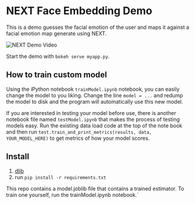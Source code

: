 
# NEXT Face Embedding Demo

This is a demo guesses the facial emotion of the user and maps it against a facial emotion map generate using NEXT.

![NEXT Demo Video](vids/next_face_demo.gif)

Start the demo with `bokeh serve myapp.py`.

## How to train custom model
Using the iPython notebook `trainModel.ipynb` notebook, you can easily change the model to you liking. Change the line `model = ...` and redump the model to disk and the program will automatically use this new model.

If you are interested in testing your model before use, there is another notebook file named `testModel.ipynb` that makes the process of testing models easy. Run the existing data load code at the top of the note book and then run `test.train_and_print_metrics(results, data, YOUR_MODEL_HERE)` to get metrics of how your model scores.

## Install

1. [dlib](https://gist.github.com/ageitgey/629d75c1baac34dfa5ca2a1928a7aeaf)
2. run `pip install -r requirements.txt`

This repo contains a model.joblib file that contains a trained estimator. To train one yourself, run the trainModel.ipynb notebook.`
